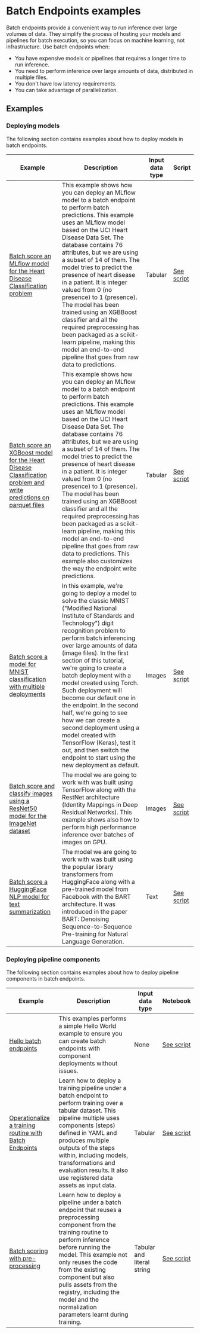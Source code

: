 # Batch Endpoints examples

Batch endpoints provide a convenient way to run inference over large volumes of data. They simplify the process of hosting your models and pipelines for batch execution, so you can focus on machine learning, not infrastructure. Use batch endpoints when:

* You have expensive models or pipelines that requires a longer time to run inference.
* You need to perform inference over large amounts of data, distributed in multiple files.
* You don't have low latency requirements.
* You can take advantage of parallelization.

## Examples

### Deploying models

The following section contains examples about how to deploy models in batch endpoints.

Example | Description | Input data type | Script
-|-|-|-
[Batch score an MLflow model for the Heart Disease Classification problem](deploy-models/heart-classifier-mlflow) | This example shows how you can deploy an MLflow model to a batch endpoint to perform batch predictions. This example uses an MLflow model based on the UCI Heart Disease Data Set. The database contains 76 attributes, but we are using a subset of 14 of them. The model tries to predict the presence of heart disease in a patient. It is integer valued from 0 (no presence) to 1 (presence). The model has been trained using an XGBBoost classifier and all the required preprocessing has been packaged as a scikit-learn pipeline, making this model an end-to-end pipeline that goes from raw data to predictions. | Tabular | [See script](deploy-models/heart-classifier-mlflow/deploy-and-run.sh)
[Batch score an XGBoost model for the Heart Disease Classification problem and write predictions on parquet files](deploy-models/custom-outputs-parquet) | This example shows how you can deploy an MLflow model to a batch endpoint to perform batch predictions. This example uses an MLflow model based on the UCI Heart Disease Data Set. The database contains 76 attributes, but we are using a subset of 14 of them. The model tries to predict the presence of heart disease in a patient. It is integer valued from 0 (no presence) to 1 (presence). The model has been trained using an XGBBoost classifier and all the required preprocessing has been packaged as a scikit-learn pipeline, making this model an end-to-end pipeline that goes from raw data to predictions. This example also customizes the way the endpoint write predictions. | Tabular | [See script](deploy-models/custom-outputs-parquet/deploy-and-run.sh)
[Batch score a model for MNIST classification with multiple deployments](deploy-models/mnist-classifier) | In this example, we're going to deploy a model to solve the classic MNIST ("Modified National Institute of Standards and Technology") digit recognition problem to perform batch inferencing over large amounts of data (image files). In the first section of this tutorial, we're going to create a batch deployment with a model created using Torch. Such deployment will become our default one in the endpoint. In the second half, we're going to see how we can create a second deployment using a model created with TensorFlow (Keras), test it out, and then switch the endpoint to start using the new deployment as default. | Images | [See script](deploy-models/mnist-classifier/deploy-and-run.sh)
[Batch score and classify images using a ResNet50 model for the ImageNet dataset](deploy-models/imagenet-classifier) | The model we are going to work with was built using TensorFlow along with the RestNet architecture (Identity Mappings in Deep Residual Networks). This example shows also how to perform high performance inference over batches of images on GPU.  | Images | [See script](deploy-models/imagenet-classifier/deploy-and-run.sh)
[Batch score a HuggingFace NLP model for text summarization](deploy-models/huggingface-text-summarization) | The model we are going to work with was built using the popular library transformers from HuggingFace along with a pre-trained model from Facebook with the BART architecture. It was introduced in the paper BART: Denoising Sequence-to-Sequence Pre-training for Natural Language Generation. | Text | [See script](deploy-models/huggingface-text-summarization/deploy-and-run.sh)


### Deploying pipeline components

The following section contains examples about how to deploy pipeline components in batch endpoints.

Example | Description | Input data type | Notebook
-|-|-|-
[Hello batch endpoints](deploy-pipelines/hello-batch) | This examples performs a simple Hello World example to ensure you can create batch endpoints with component deployments without issues. | None | [See script](deploy-pipelines/hello-batch/deploy-and-run.sh)
[Operationalize a training routine with Batch Endpoints](deploy-pipelines/training-with-components/) | Learn how to deploy a training pipeline under a batch endpoint to perform training over a tabular dataset. This pipeline multiple uses components (steps) defined in YAML and produces multiple outputs of the steps within, including models, transformations and evaluation results. It also use registered data assets as input data. | Tabular | [See script](deploy-pipelines/training-with-components/deploy-and-run.sh)
[Batch scoring with pre-processing](deploy-pipelines/batch-scoring-with-preprocessing/) | Learn how to deploy a pipeline under a batch endpoint that reuses a preprocessing component from the training routine to perform inference before running the model. This example not only reuses the code from the existing component but also pulls assets from the registry, including the model and the normalization parameters learnt during training. | Tabular and literal string | [See script](deploy-pipelines/batch-scoring-with-preprocessing/deploy-and-run.sh)

